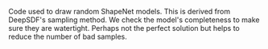 Code used to draw random ShapeNet models. This is derived from DeepSDF's sampling method. We check the model's completeness to make sure they are watertight. Perhaps not the perfect solution but helps to reduce the number of bad samples.